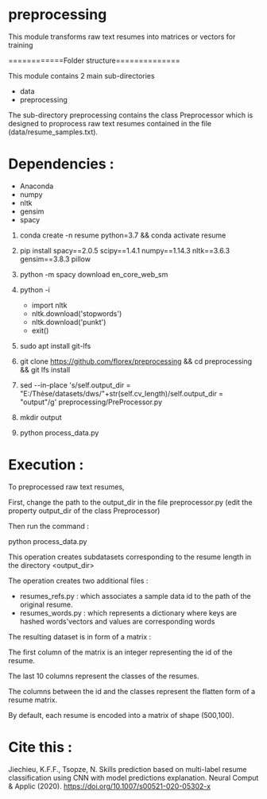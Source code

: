 # preprocessing
This module transforms raw text resumes into matrices or vectors for training

============Folder structure==============

This module contains 2 main sub-directories
- data
- preprocessing

The sub-directory preprocessing contains the class Preprocessor which is designed to 
proprocess raw text resumes contained in the file (data/resume_samples.txt). 

# Dependencies :
- Anaconda
- numpy
- nltk
- gensim
- spacy

1. conda create -n resume python=3.7 && conda activate resume

2. pip install spacy==2.0.5 scipy==1.4.1 numpy==1.14.3 nltk==3.6.3 gensim==3.8.3 pillow

3. python -m spacy download en_core_web_sm

4. python -i
   - import nltk
   - nltk.download('stopwords')
   - nltk.download('punkt')
   - exit()
   
5. sudo apt install git-lfs

6. git clone https://github.com/florex/preprocessing && cd preprocessing && git lfs install

7. sed --in-place 's/self.output_dir = "E:\/Thèse\/datasets\/dws\/"+str(self.cv_length)/self.output_dir = "output"/g' preprocessing/PreProcessor.py

8. mkdir output

9. python process_data.py



# Execution :
To preprocessed raw text resumes,   

First, change the path to the output_dir in the file preprocessor.py (edit the property output_dir of the class Preprocessor)

Then run the command :

python process_data.py

This operation creates subdatasets corresponding to the resume length in the directory <output_dir> 

The operation creates two additional files :
   - resumes_refs.py : which associates a sample data id to the path of the original resume.
   - resumes_words.py : which represents a dictionary where keys are hashed words'vectors and values are corresponding words


The resulting dataset is in form of a matrix : 

The first column of the matrix is an integer representing the id of the resume.

The last 10 columns represent the classes of the resumes.

The columns between the id and the classes represent the flatten form of a resume matrix.

By default, each resume is encoded into a matrix of shape (500,100).

# Cite this :
Jiechieu, K.F.F., Tsopze, N. Skills prediction based on multi-label resume classification using CNN with model predictions explanation. Neural Comput & Applic (2020). https://doi.org/10.1007/s00521-020-05302-x
